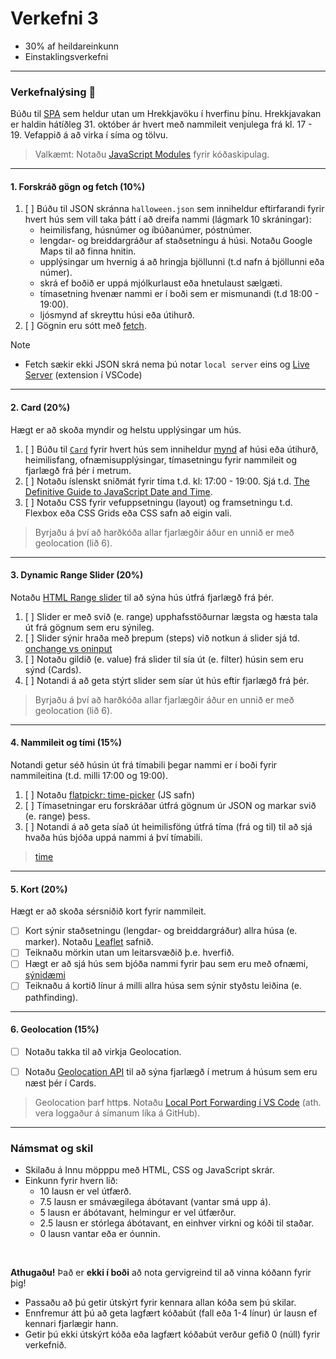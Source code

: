 # Verkefni 3 

- 30% af heildareinkunn
- Einstaklingsverkefni

---

### Verkefnalýsing 🎃

Búðu til [SPA](https://developer.mozilla.org/en-US/docs/Glossary/SPA) sem heldur utan um Hrekkjavöku í hverfinu þínu. Hrekkjavakan er haldin hátíðleg 31. október ár hvert með nammileit venjulega frá kl. 17 - 19. Vefappið á að virka í síma og tölvu. 

> Valkæmt: Notaðu [JavaScript Modules](https://www.freecodecamp.org/news/difference-between-default-and-named-exports-in-javascript/) fyrir kóðaskipulag.

---

#### 1. Forskráð gögn og fetch (10%)

1. [ ] Búðu til JSON skránna `halloween.json` sem inniheldur eftirfarandi fyrir hvert hús sem vill taka þátt í að dreifa nammi (lágmark 10 skráningar): 
    - heimilisfang, húsnúmer og íbúðanúmer, póstnúmer.
    - lengdar- og breiddargráður af staðsetningu á húsi. Notaðu Google Maps til að finna hnitin.
    - upplýsingar um hvernig á að hringja bjöllunni (t.d nafn á bjöllunni eða númer).
    - skrá ef boðið er uppá mjólkurlaust eða hnetulaust sælgæti.
    - tímasetning hvenær nammi er í boði sem er mismunandi (t.d 18:00 - 19:00). 
    - ljósmynd af skreyttu húsi eða útihurð.
1. [ ] Gögnin eru sótt með [fetch](https://github.com/GunnarThorunnarson/FORR3JS05DU/wiki/Asynchronous).
   
> [!NOTE]
> - Fetch sækir ekki JSON skrá nema þú notar `local server` eins og [Live Server](https://marketplace.visualstudio.com/items?itemName=ritwickdey.LiveServer) (extension í VSCode)

<!--  - staðan á nammminu, búið eða ekki (skráðu 2 hús þannig að nammið er búið í JSON skránni) -->

---

#### 2. Card (20%)

Hægt er að skoða myndir og helstu upplýsingar um hús.

1. [ ] Búðu til [`Card`](https://www.w3schools.com/howto/howto_css_cards.asp) fyrir hvert hús sem inniheldur [mynd](https://softauthor.com/javascript-working-with-images/) af húsi eða útihurð, heimilisfang, ofnæmisupplýsingar, tímasetningu fyrir nammileit og fjarlægð frá þér í metrum. 
1. [ ] Notaðu íslenskt sniðmát fyrir tíma t.d. kl: 17:00 - 19:00. Sjá t.d. [The Definitive Guide to JavaScript Date and Time](https://bugfender.com/blog/javascript-date-and-time/).
1. [ ] Notaðu CSS fyrir vefuppsetningu (layout) og framsetningu t.d. Flexbox eða CSS Grids eða CSS safn að eigin vali. 

> Byrjaðu á því að harðkóða allar fjarlægðir áður en unnið er með geolocation (lið 6).

---

#### 3. Dynamic Range Slider (20%)

Notaðu [HTML Range slider](https://developer.mozilla.org/en-US/docs/Web/HTML/Element/input/range) til að sýna hús útfrá fjarlægð frá þér. 

1. [ ] Slider er með svið (e. range) upphafsstöðurnar lægsta og hæsta tala út frá gögnum sem eru sýnileg.
1. [ ] Slider sýnir hraða með þrepum (steps) við notkun á slider sjá td. [onchange vs oninput](https://www.impressivewebs.com/onchange-vs-oninput-for-range-sliders/)
1. [ ] Notaðu gildið (e. value) frá slider til sía út (e. filter) húsin sem eru sýnd (Cards).
1. [ ] Notandi á að geta stýrt slider sem síar út hús eftir fjarlægð frá þér.

> Byrjaðu á því að harðkóða allar fjarlægðir áður en unnið er með geolocation (lið 6).

---

#### 4. Nammileit og tími (15%)

Notandi getur séð húsin út frá tímabili þegar nammi er í boði fyrir nammileitina (t.d. milli 17:00 og 19:00).

1. [ ] Notaðu [flatpickr: time-picker](https://flatpickr.js.org/examples/#time-picker) (JS safn) 
1. [ ] Tímasetningar eru forskráðar útfrá gögnum úr JSON og markar svið (e. range) þess.
1. [ ] Notandi á að geta síað út heimilisföng útfrá tíma (frá og til) til að sjá hvaða hús bjóða uppá nammi á því tímabili. 

> [time](https://developer.mozilla.org/en-US/docs/Web/HTML/Reference/Elements/input/time)

---

#### 5. Kort (20%)
Hægt er að skoða sérsniðið kort fyrir nammileit.

- [ ] Kort sýnir staðsetningu (lengdar- og breiddargráður) allra húsa (e. marker). Notaðu [Leaflet](https://leafletjs.com/examples/quick-start/) safnið.
- [ ] Teiknaðu mörkin utan um leitarsvæðið þ.e. hverfið. 
- [ ] Hægt er að sjá hús sem bjóða nammi fyrir þau sem eru með ofnæmi, [sýnidæmi](https://www.google.com/maps/d/viewer?mid=11EAQly9JnnG9AuZhL-yHmTD0KsRZB_8&ll=64.14573221690978%2C-21.92584639413263&z=14)
- [ ] Teiknaðu á kortið línur á milli allra húsa sem sýnir styðstu leiðina (e. pathfinding).

<!-- - [ ] hægt er að taka út hús af korti þar sem nammið hefur klárast (forskráð í JSON). -->

---

#### 6. Geolocation (15%)
- [ ] Notaðu takka til að virkja Geolocation.
- [ ] Notaðu [Geolocation API](https://developer.mozilla.org/en-US/docs/Web/API/Geolocation_API) til að sýna fjarlægð í metrum á húsum sem eru næst þér í Cards.


> Geolocation þarf http**s**. Notaðu [Local Port Forwarding í VS Code](https://code.visualstudio.com/docs/editor/port-forwarding) (ath. vera loggaður á símanum líka á GitHub).


---

### Námsmat og skil

- Skilaðu á Innu möpppu með HTML, CSS og JavaScript skrár.
- Einkunn fyrir hvern lið: 
    - 10 lausn er vel útfærð.
    - 7.5 lausn er smávægilega ábótavant (vantar smá upp á).
    - 5 lausn er ábótavant, helmingur er vel útfærður.
    - 2.5 lausn er stórlega ábótavant, en einhver virkni og kóði til staðar.
    - 0 lausn vantar eða er óunnin.

<br>

**Athugaðu!**
Það er **ekki í boði** að nota gervigreind til að vinna kóðann fyrir þig! <br>
- Passaðu að þú getir útskýrt fyrir kennara allan kóða sem þú skilar.
- Ennfremur átt þú að geta lagfært kóðabút (fall eða 1-4 línur) úr lausn ef kennari fjarlægir hann.
- Getir þú ekki útskýrt kóða eða lagfært kóðabút verður gefið 0 (núll) fyrir verkefnið. 


<!-- Það þarf **ekki** að tengja allar síur þannig að þær virki saman. -->

